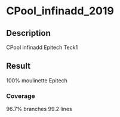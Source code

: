 # CPool_infinadd_2019

## Description
CPool infinadd Epitech Teck1

## Result
100% moulinette Epitech

### Coverage
96.7% branches
99.2 lines

